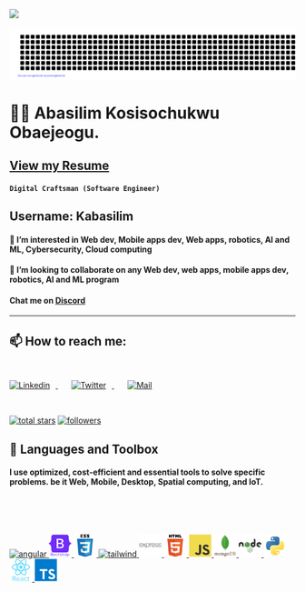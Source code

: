 <p align="left"> <img src="https://komarev.com/ghpvc/?username=kabasilim&label=visitors%20&color=brightgreen&style=plastic"/></p>

![gitartwork](gitartwork.svg)

# 🧑‍💻 Abasilim Kosisochukwu Obaejeogu.
## [View my Resume](https://drive.google.com/file/d/1Z0UlEWBi9QE5Q_gy-ECxl_wNR7JRweA9/view?usp=sharing)


**`Digital Craftsman (Software Engineer) `**
## Username: Kabasilim
#### 👀 I’m interested in Web dev, Mobile apps dev, Web apps, <b>robotics, AI and ML, Cybersecurity, Cloud computing </b>
#### 💞️ I’m looking to collaborate on any Web dev, web apps, mobile apps dev, robotics, AI and ML program
#### Chat me on  [Discord](https://discordapp.com/users/kabasilim)
---
## 📫 How to reach me:
 
 <br/>
   <p align="left">
   <a href="https://www.linkedin.com/in/kosisochukwu-abasilim/">
      <img alt="Linkedin" width="32px" style="padding-right:10px;" src="https://cdn.jsdelivr.net/gh/devicons/devicon/icons/linkedin/linkedin-original.svg" />
   </a>
  &#8287;&#8287;&#8287;&#8287;&#8287;
  <a href="https://twitter.com/Abasilim_Odogwu">
   <img  alt="Twitter" width="32px" style="padding-right:10px;" src="https://cdn.jsdelivr.net/gh/devicons/devicon/icons/twitter/twitter-original.svg" />
  </a>
  &#8287;&#8287;&#8287;&#8287;&#8287;
  <a href="mailto: obaejeoguabasilim@gmail.com">
   <img  alt="Mail" width="32px" style="padding-right:10px;" src="https://cdn.jsdelivr.net/gh/devicons/devicon/icons/google/google-original.svg" />
  </a>
</p>

<br/>

<p align="left">
      <a href="https://github.com/kabasilim?tab=repositories">
    <img alt="total stars" title="Total stars on GitHub" src="https://custom-icon-badges.demolab.com/github/stars/kabasilim?color=55960c&style=for-the-badge&labelColor=488207&logo=star"/></a>
  <a href="https://github.com/?tab=followers">
    <img alt="followers" title="Follow me on Github" src="https://custom-icon-badges.demolab.com/github/followers/kabasilim?color=236ad3&labelColor=1155ba&style=for-the-badge&logo=person-add&label=Follow&logoColor=white"/></a>
   </p>
   

## 🧰 Languages and Toolbox
 
#### I use optimized, cost-efficient and essential tools to solve specific problems. be it Web, Mobile, Desktop, Spatial computing, and IoT.

<br />
<br />
<br />
<p align="left"> <a href="https://angular.io" target="_blank" rel="noreferrer"> <img src="https://angular.io/assets/images/logos/angular/angular.svg" alt="angular" width="40" height="40"/> </a> <a href="https://getbootstrap.com" target="_blank" rel="noreferrer"> <img src="https://raw.githubusercontent.com/devicons/devicon/master/icons/bootstrap/bootstrap-plain-wordmark.svg" alt="bootstrap" width="40" height="40"/> </a> <a href="https://www.w3schools.com/css/" target="_blank" rel="noreferrer"> <img src="https://raw.githubusercontent.com/devicons/devicon/master/icons/css3/css3-original-wordmark.svg" alt="css3" width="40" height="40"/> </a> <a href="https://tailwindcss.com/" target="_blank" rel="noreferrer"> <img src="https://www.vectorlogo.zone/logos/tailwindcss/tailwindcss-icon.svg" alt="tailwind" width="40" height="40"/> </a> <a href="https://expressjs.com" target="_blank" rel="noreferrer"> <img src="https://raw.githubusercontent.com/devicons/devicon/master/icons/express/express-original-wordmark.svg" alt="express" width="40" height="40"/> </a> <a href="https://www.w3.org/html/" target="_blank" rel="noreferrer"> <img src="https://raw.githubusercontent.com/devicons/devicon/master/icons/html5/html5-original-wordmark.svg" alt="html5" width="40" height="40"/> </a> <a href="https://developer.mozilla.org/en-US/docs/Web/JavaScript" target="_blank" rel="noreferrer"> <img src="https://raw.githubusercontent.com/devicons/devicon/master/icons/javascript/javascript-original.svg" alt="javascript" width="40" height="40"/> </a> <a href="https://www.mongodb.com/" target="_blank" rel="noreferrer"> <img src="https://raw.githubusercontent.com/devicons/devicon/master/icons/mongodb/mongodb-original-wordmark.svg" alt="mongodb" width="40" height="40"/> </a> <a href="https://nodejs.org" target="_blank" rel="noreferrer"> <img src="https://raw.githubusercontent.com/devicons/devicon/master/icons/nodejs/nodejs-original-wordmark.svg" alt="nodejs" width="40" height="40"/> </a> <a href="https://www.python.org" target="_blank" rel="noreferrer"> <img src="https://raw.githubusercontent.com/devicons/devicon/master/icons/python/python-original.svg" alt="python" width="40" height="40"/> </a> <a href="https://reactjs.org/" target="_blank" rel="noreferrer"> <img src="https://raw.githubusercontent.com/devicons/devicon/master/icons/react/react-original-wordmark.svg" alt="react" width="40" height="40"/> </a> <a href="https://www.typescriptlang.org/" target="_blank" rel="noreferrer"> <img src="https://raw.githubusercontent.com/devicons/devicon/master/icons/typescript/typescript-original.svg" alt="typescript" width="40" height="40"/> </a> </p>

</br>
